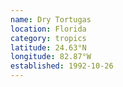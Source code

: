 ```yaml
---
name: Dry Tortugas
location: Florida
category: tropics
latitude: 24.63°N
longitude: 82.87°W
established: 1992-10-26
---
```

